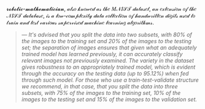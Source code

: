 𝓻𝓸𝓫𝓸𝓽𝓲𝓬-𝓶𝓪𝓽𝓱𝓮𝓶𝓪𝓽𝓲𝓬𝓲𝓪𝓷, 𝒶𝓁𝓈𝑜 𝓀𝓃𝑜𝓌𝑒𝒹 𝒶𝓈 𝓉𝒽𝑒 𝑀𝒩𝐼𝒮𝒯 𝒹𝒶𝓉𝒶𝓈𝑒𝓉, 𝒶𝓃 𝑒𝓍𝓉𝑒𝓃𝓈𝒾𝑜𝓃 𝑜𝒻 𝓉𝒽𝑒 𝒩𝐼𝒮𝒯 𝒹𝒶𝓉𝒶𝒷𝒶𝓈𝑒, 𝒾𝓈 𝒶 𝓁𝑜𝓌-𝒸𝑜𝓂𝓅𝓁𝑒𝓍𝒾𝓉𝓎 𝒹𝒶𝓉𝒶 𝒸𝑜𝓁𝓁𝑒𝒸𝓉𝒾𝑜𝓃 𝑜𝒻 𝒽𝒶𝓃𝒹𝓌𝓇𝒾𝓉𝓉𝑒𝓃 𝒹𝒾𝑔𝒾𝓉𝓈 𝓊𝓈𝑒𝒹 𝓉𝑜 𝓉𝓇𝒶𝒾𝓃 𝒶𝓃𝒹 𝓉𝑒𝓈𝓉 𝓋𝒶𝓇𝒾𝑜𝓊𝓈 𝓈𝓊𝓅𝑒𝓇𝓋𝒾𝓈𝑒𝒹 𝓂𝒶𝒸𝒽𝒾𝓃𝑒 𝓁𝑒𝒶𝓇𝓃𝒾𝓃𝑔 𝒶𝓁𝑔𝑜𝓇𝒾𝓉𝒽𝓂𝓈.

>— *It's advised that you split the data into two subsets, with 80% of the images to the training set and 20% of the images to the testing set; the separation of images ensures that given what an adequately trained model has learned previously, it can accurately classify relevant images not previously examined. The variety in the dataset gives robustness to an appropriately trained model, which is evident through the accuracy on the testing data (up to 95.12%) when fed through such model. For those who use a train-test-validate structure we recommend, in that case, that you split the data into three subsets, with 75% of the images to the training set, 10% of the images to the testing set and 15% of the images to the validation set.*